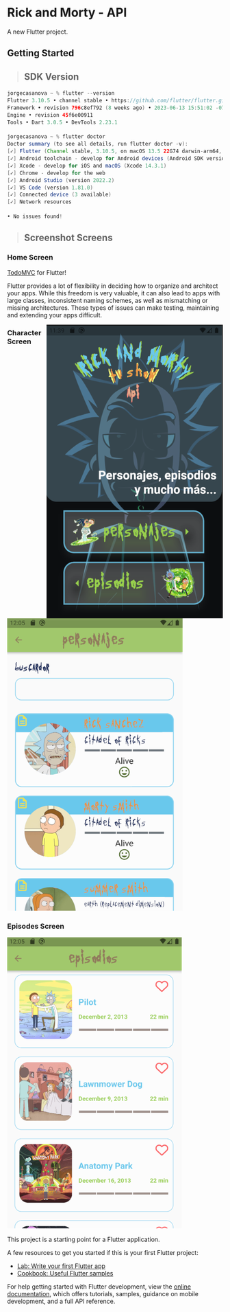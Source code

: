 # Rick and Morty - API

A new Flutter project.

## Getting Started

> ## SDK Version
```java
jorgecasanova ~ % flutter --version
Flutter 3.10.5 • channel stable • https://github.com/flutter/flutter.git
Framework • revision 796c8ef792 (8 weeks ago) • 2023-06-13 15:51:02 -0700
Engine • revision 45f6e00911
Tools • Dart 3.0.5 • DevTools 2.23.1

jorgecasanova ~ % flutter doctor
Doctor summary (to see all details, run flutter doctor -v):
[✓] Flutter (Channel stable, 3.10.5, on macOS 13.5 22G74 darwin-arm64, locale en-US)
[✓] Android toolchain - develop for Android devices (Android SDK version 34.0.0)
[✓] Xcode - develop for iOS and macOS (Xcode 14.3.1)
[✓] Chrome - develop for the web
[✓] Android Studio (version 2022.2)
[✓] VS Code (version 1.81.0)
[✓] Connected device (3 available)
[✓] Network resources

• No issues found!
```

> ## Screenshot Screens
### Home Screen


[TodoMVC](http://todomvc.com) for Flutter!

Flutter provides a lot of flexibility in deciding how to organize and architect
your apps. While this freedom is very valuable, it can also lead to apps with
large classes, inconsistent naming schemes, as well as mismatching or missing
architectures. These types of issues can make testing, maintaining and extending
your apps difficult.

<img align="right" src="./screenshots/home_screen.png" alt="homeScreen">


### Character Screen

![Screenshots on Android and iOS](./screenshots/characters_screen.png)

### Episodes Screen

![Screenshots on Android and iOS](./screenshots/episodes_screen.png)

This project is a starting point for a Flutter application.

A few resources to get you started if this is your first Flutter project:

- [Lab: Write your first Flutter app](https://docs.flutter.dev/get-started/codelab)
- [Cookbook: Useful Flutter samples](https://docs.flutter.dev/cookbook)

For help getting started with Flutter development, view the
[online documentation](https://docs.flutter.dev/), which offers tutorials,
samples, guidance on mobile development, and a full API reference.
